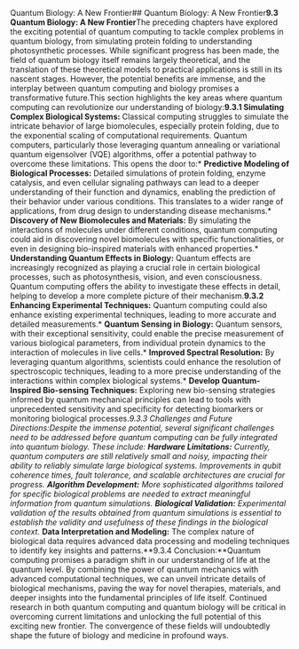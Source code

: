 Quantum Biology: A New Frontier## Quantum Biology: A New Frontier**9.3 Quantum Biology: A New Frontier**The preceding chapters have explored the exciting potential of quantum computing to tackle complex problems in quantum biology, from simulating protein folding to understanding photosynthetic processes.  While significant progress has been made, the field of quantum biology itself remains largely theoretical, and the translation of these theoretical models to practical applications is still in its nascent stages.  However, the potential benefits are immense, and the interplay between quantum computing and biology promises a transformative future.This section highlights the key areas where quantum computing can revolutionize our understanding of biology:**9.3.1 Simulating Complex Biological Systems:**  Classical computing struggles to simulate the intricate behavior of large biomolecules, especially protein folding, due to the exponential scaling of computational requirements.  Quantum computers, particularly those leveraging quantum annealing or variational quantum eigensolver (VQE) algorithms, offer a potential pathway to overcome these limitations.  This opens the door to:* **Predictive Modeling of Biological Processes:**  Detailed simulations of protein folding, enzyme catalysis, and even cellular signaling pathways can lead to a deeper understanding of their function and dynamics, enabling the prediction of their behavior under various conditions. This translates to a wider range of applications, from drug design to understanding disease mechanisms.* **Discovery of New Biomolecules and Materials:** By simulating the interactions of molecules under different conditions, quantum computing could aid in discovering novel biomolecules with specific functionalities, or even in designing bio-inspired materials with enhanced properties.* **Understanding Quantum Effects in Biology:**  Quantum effects are increasingly recognized as playing a crucial role in certain biological processes, such as photosynthesis, vision, and even consciousness.  Quantum computing offers the ability to investigate these effects in detail, helping to develop a more complete picture of their mechanism.**9.3.2 Enhancing Experimental Techniques:**  Quantum computing could also enhance existing experimental techniques, leading to more accurate and detailed measurements.* **Quantum Sensing in Biology:**  Quantum sensors, with their exceptional sensitivity, could enable the precise measurement of various biological parameters, from individual protein dynamics to the interaction of molecules in live cells.* **Improved Spectral Resolution:**  By leveraging quantum algorithms, scientists could enhance the resolution of spectroscopic techniques, leading to a more precise understanding of the interactions within complex biological systems.* **Develop Quantum-Inspired Bio-sensing Techniques:**  Exploring new bio-sensing strategies informed by quantum mechanical principles can lead to tools with unprecedented sensitivity and specificity for detecting biomarkers or monitoring biological processes.**9.3.3 Challenges and Future Directions:**Despite the immense potential, several significant challenges need to be addressed before quantum computing can be fully integrated into quantum biology. These include:* **Hardware Limitations:**  Currently, quantum computers are still relatively small and noisy, impacting their ability to reliably simulate large biological systems.  Improvements in qubit coherence times, fault tolerance, and scalable architectures are crucial for progress.* **Algorithm Development:**  More sophisticated algorithms tailored for specific biological problems are needed to extract meaningful information from quantum simulations.* **Biological Validation:**  Experimental validation of the results obtained from quantum simulations is essential to establish the validity and usefulness of these findings in the biological context.* **Data Interpretation and Modeling:** The complex nature of biological data requires advanced data processing and modeling techniques to identify key insights and patterns.**9.3.4 Conclusion:**Quantum computing promises a paradigm shift in our understanding of life at the quantum level.  By combining the power of quantum mechanics with advanced computational techniques, we can unveil intricate details of biological mechanisms, paving the way for novel therapies, materials, and deeper insights into the fundamental principles of life itself.  Continued research in both quantum computing and quantum biology will be critical in overcoming current limitations and unlocking the full potential of this exciting new frontier.  The convergence of these fields will undoubtedly shape the future of biology and medicine in profound ways.